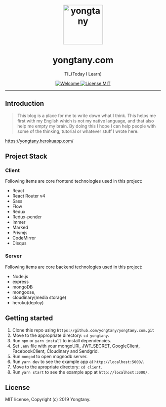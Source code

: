 <h1 align="center">
<br>
  <a href="https://github.com/yongtany"><img src="https://encrypted-tbn0.gstatic.com/images?q=tbn:ANd9GcQlFrdi3Hoz4pV_yyca2V6_po8TjOOQuhQUqOq6UcIabiLA7sAU" alt="yongtany" width="128"></a>
<br>
<br>
yongtany.com
</h1>

<p align="center">TIL(Today I Learn)</p>

<p align="center">
  <a href="https://github.com/yongtany/yongtany.com/edit/master/README.md">
    <img src="https://img.shields.io/badge/PRs-welcome-brightgreen.svg?style=flat-square" alt="Welcome">
  </a>
  <a href="https://opensource.org/licenses/MIT">
    <img src="https://img.shields.io/badge/license-MIT-blue.svg?style=flat-square" alt="License MIT">
  </a>
</p>

<hr />

## Introduction

> This blog is a place for me to write down what I think. This helps me first with my English which is not my native language, and that also help me empty my brain. By doing this I hope I can help people with some of the thinking, tutorial or whatever stuff I wrote here.

https://yongtany.herokuapp.com/

## Project Stack

### Client

Following items are core frontend technologies used in this project:

- React
- React Router v4
- Sass
- Flow
- Redux
- Redux-pender
- Immer
- Marked
- Prismjs
- CodeMirror
- Disqus

### Server

Following items are core backend technologies used in this project:

- Node.js
- express
- mongoDB
- mongoose,
- cloudinary(media storage)
- heroku(deploy)

## Getting started

1. Clone this repo using `https://github.com/yongtany/yongtany.com.git`
2. Move to the appropriate directory: `cd yongtany`.
3. Run `npm` or `yarn install` to install dependencies.
4. Set `.env` file with your mongoURI, JWT_SECRET, GoogleClient, FacebookClient, Cloudinary and Sendgrid.
5. Run `mongod` to open mognodb server.
6. Run `yarn dev` to see the example app at `http://localhost:5000/`.
7. Move to the apropriate directory: `cd client`.
8. Run `yarn start` to see the example app at `http://localhost:3000/`.

## License

MIT license, Copyright (c) 2019 Yongtany.
